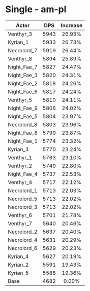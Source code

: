# Single - am-pl
| Actor | DPS | Increase |
|---|:---:|:---:|
|Venthyr_3|5943|26.93%|
|Kyrian_1|5933|26.73%|
|Necrolord_7|5919|26.44%|
|Venthyr_8|5894|25.89%|
|Night_Fae_7|5827|24.47%|
|Night_Fae_3|5820|24.31%|
|Night_Fae_2|5818|24.26%|
|Night_Fae_6|5817|24.24%|
|Venthyr_5|5810|24.11%|
|Night_Fae_9|5806|24.02%|
|Night_Fae_5|5804|23.97%|
|Necrolord_8|5803|23.96%|
|Night_Fae_8|5799|23.87%|
|Night_Fae_1|5774|23.32%|
|Kyrian_3|5770|23.24%|
|Venthyr_1|5763|23.10%|
|Venthyr_2|5749|22.80%|
|Night_Fae_4|5737|22.53%|
|Venthyr_4|5717|22.12%|
|Necrolord_1|5713|22.03%|
|Necrolord_5|5713|22.02%|
|Necrolord_3|5713|22.02%|
|Venthyr_6|5701|21.78%|
|Venthyr_7|5640|20.46%|
|Necrolord_2|5637|20.40%|
|Necrolord_4|5631|20.29%|
|Necrolord_6|5629|20.23%|
|Kyrian_4|5627|20.19%|
|Kyrian_2|5591|19.43%|
|Kyrian_5|5588|19.36%|
|Base|4682|0.00%|
